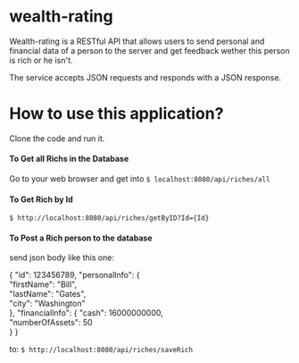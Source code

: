<h1> wealth-rating </h1>

Wealth-rating is a  RESTful API that allows users to send personal and financial data of a person to the server and get
feedback wether this person is rich or he isn't.

The service accepts JSON requests and responds with a JSON response.

<h1> How to use this application? </h1>

Clone the code and run it.

<h4> To Get all Richs in the Database </h4>

Go to your web browser and get into `$ localhost:8080/api/riches/all`

<h4> To Get Rich by Id </h4>

`$ http://localhost:8080/api/riches/getByID?Id={Id}`

<h4> To Post a Rich person to the database </h4>

send json body like this one:

{
  "id": 123456789,
  "personalInfo": {  
    "firstName": "Bill",   
    "lastName": "Gates",    
    "city": "Washington"    
  }, 
  "financialInfo": { 
    "cash": 16000000000,   
    "numberOfAssets": 50   
  } 
}

to: `$ http://localhost:8080/api/riches/saveRich`

